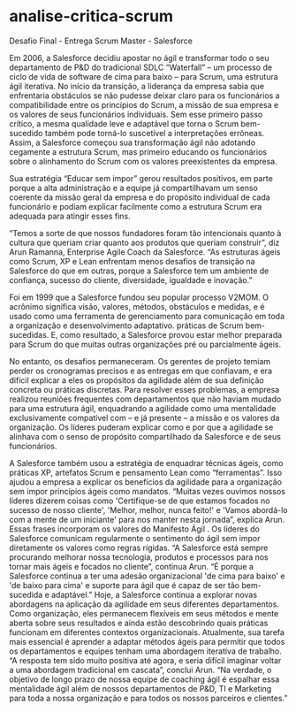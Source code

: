 # analise-critica-scrum
Desafio Final - Entrega Scrum Master - Salesforce

Em 2006, a Salesforce decidiu apostar no ágil e transformar todo o seu departamento de P&D do tradicional SDLC “Waterfall” – um processo de ciclo de vida de software de cima para baixo – para Scrum, uma estrutura ágil iterativa. No início da transição, a liderança da empresa sabia que enfrentaria obstáculos se não pudesse deixar claro para os funcionários a compatibilidade entre os princípios do Scrum, a missão de sua empresa e os valores de seus funcionários individuais. Sem esse primeiro passo crítico, a mesma qualidade leve e adaptável que torna o Scrum bem-sucedido também pode torná-lo suscetível a interpretações errôneas. Assim, a Salesforce começou sua transformação ágil não adotando cegamente a estrutura Scrum, mas primeiro educando os funcionários sobre o alinhamento do Scrum com os valores preexistentes da empresa. 
 
Sua estratégia “Educar sem impor” gerou resultados positivos, em parte porque a alta administração e a equipe já compartilhavam um senso coerente da missão geral da empresa e do propósito individual de cada funcionário e podiam explicar facilmente como a estrutura Scrum era adequada para atingir esses fins. 
 
“Temos a sorte de que nossos fundadores foram tão intencionais quanto à cultura que queriam criar quanto aos produtos que queriam construir”, diz Arun Ramanna, Enterprise Agile Coach da Salesforce. “As estruturas ágeis como Scrum, XP e Lean enfrentam menos desafios de transição na Salesforce do que em outras, porque a Salesforce tem um ambiente de confiança, sucesso do cliente, diversidade, igualdade e inovação.”
 
Foi em 1999 que a Salesforce fundou seu popular  processo V2MOM. O acrônimo significa visão, valores, métodos, obstáculos e medidas, e é usado como uma ferramenta de gerenciamento para comunicação em toda a organização e desenvolvimento adaptativo. práticas de Scrum bem-sucedidas. E, como resultado, a Salesforce provou estar melhor preparada para Scrum do que muitas outras organizações pré ou parcialmente ágeis.
 
No entanto, os desafios permaneceram. Os gerentes de projeto temiam perder os cronogramas precisos e as entregas em que confiavam, e era difícil explicar a eles os propósitos da agilidade além de sua definição concreta ou práticas discretas. Para resolver esses problemas, a empresa realizou reuniões frequentes com departamentos que não haviam mudado para uma estrutura ágil, enquadrando a agilidade como uma mentalidade exclusivamente compatível com – e já presente – a missão e os valores da organização. Os líderes puderam explicar como e por que a agilidade se alinhava com o senso de propósito compartilhado da Salesforce e de seus funcionários. 
 
A Salesforce também usou a estratégia de enquadrar técnicas ágeis, como práticas XP, artefatos Scrum e pensamento Lean como “ferramentas”. Isso ajudou a empresa a explicar os benefícios da agilidade para a organização sem impor princípios ágeis como mandatos. 
 “Muitas vezes ouvimos nossos líderes dizerem coisas como 'Certifique-se de que estamos focados no sucesso de nosso cliente', 'Melhor, melhor, nunca feito!' e 'Vamos abordá-lo com a mente de um iniciante' para nos manter nesta jornada”, explica Arun. Essas frases incorporam os valores do  Manifesto Ágil . Os líderes do Salesforce comunicam regularmente o sentimento do ágil sem impor diretamente os valores como regras rígidas.
 “A Salesforce está sempre procurando melhorar nossa tecnologia, produtos e processos para nos tornar mais ágeis e focados no cliente”, continua Arun. “É porque a Salesforce continua a ter uma adesão organizacional 'de cima para baixo' e 'de baixo para cima' e suporte para ágil que é capaz de ser tão bem-sucedida e adaptável.” 
 Hoje, a Salesforce continua a explorar novas abordagens na aplicação da agilidade em seus diferentes departamentos. Como organização, eles permanecem flexíveis em seus métodos e mente aberta sobre seus resultados e ainda estão descobrindo quais práticas funcionam em diferentes contextos organizacionais. Atualmente, sua tarefa mais essencial é aprender a adaptar métodos ágeis para permitir que todos os departamentos e equipes tenham uma abordagem iterativa de trabalho. 
 “A resposta tem sido muito positiva até agora, e seria difícil imaginar voltar a uma abordagem tradicional em cascata”, conclui Arun. “Na verdade, o objetivo de longo prazo de nossa equipe de coaching ágil é espalhar essa mentalidade ágil além de nossos departamentos de P&D, TI e Marketing para toda a nossa organização e para todos os nossos parceiros e clientes.”


